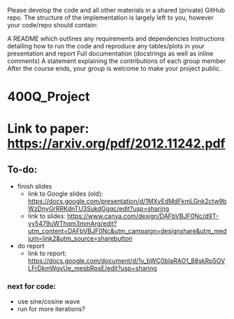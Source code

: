 Please develop the code and all other materials in a shared (private) GitHub repo. The structure of the implementation is largely left to you, however your code/repo should contain:

A README which outlines any requirements and dependencies
Instructions detailing how to run the code and reproduce any tables/plots in your presentation and report
Full documentation (docstrings as well as inline comments)
A statement explaining the contributions of each group member
After the course ends, your group is welcome to make your project public.

# 400Q_Project

# Link to paper: https://arxiv.org/pdf/2012.11242.pdf

## To-do:
- finish slides
  - link to Google slides (old): https://docs.google.com/presentation/d/1MXvEdMdFkmLGnk2ctw9bWzDnyGrRRKdnTU3SukdGgqc/edit?usp=sharing
  - link to slides: https://www.canva.com/design/DAFbVBJF0Nc/d9T-vy5479uWThqm3mmArg/edit?utm_content=DAFbVBJF0Nc&utm_campaign=designshare&utm_medium=link2&utm_source=sharebutton
- do report
  - link to report: https://docs.google.com/document/d/1v_bWC0bIaRAO1_88skRp5OVLFrDkmWgvUe_mesbRpsE/edit?usp=sharing

### next for code:
- use sine/cosine wave
- run for more iterations?
